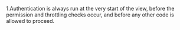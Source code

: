 1.Authentication is always run at the very start of the view, before the permission and throttling checks occur, and before any other code is allowed to proceed.